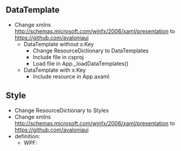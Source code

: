 ## DataTemplate
- Change xmlns http://schemas.microsoft.com/winfx/2006/xaml/presentation to https://github.com/avaloniaui
  - DataTemplate without x:Key
    - Change ResourceDictionary to DataTemplates
    - Include file in csproj <AvaloniaResource Include="Views\Layout\LeftContentV.axaml" />
    - Load file in App._loadDataTemplates()
  - DataTemplate with x:Key
    - Include resource in App.axaml <ResourceInclude Source="avares://MH.UI.AvaloniaUI/Resources/DataTemplates/IListItem.axaml"/>

## Style
- Change ResourceDictionary to Styles
- Change xmlns http://schemas.microsoft.com/winfx/2006/xaml/presentation to https://github.com/avaloniaui
- definition:
	- WPF: <Style x:Key="MH.S.IconTextBlockItemsControl" TargetType="{x:Type c:IconTextBlockItemsControl}">
	- Avalonia: <Style Selector="c|IconTextBlockItemsControl">
- Avalonia doesn't have style inheritance but ControlTheme have it
- include styles in App.axaml using StyleInclude

## BasedOn Styles
- MH.S.IconTextBlockItemsControl
	- MH.S.IconTextBlockItemsControl.Borders.RoundDark

- Binding.DoNothing => AvaloniaProperty.UnsetValue
- LayoutTransform is LayoutTransformControl
- AttachedProperties in ContntrolTemplate can't be bind like this: {Binding Path=(ap:Icon.Data)} but like this: {TemplateBinding (ap:Icon.Data)}
- FocusVisualStyle is FocusAdorner


## Info
- ResourceConverter doesn't look for resources in DataTemplate! so check if they are some resources in DataTemplates.
- There is problem with ContentPresenter.DataContext in DataTemplate when just Content is set. So do this:
  <ContentPresenter DataContext="{Binding SlidePanelPinButton}" Content="{Binding}"/>

```cs
public class SlidePanelHost : ContentControl {
  private IDisposable? _boundsSubscription;

  public override void OnApplyTemplate() {
    base.OnApplyTemplate();

    var canvas = this.FindControl<Canvas>("Canvas");
    if (canvas != null && _boundsSubscription == null) {
      _boundsSubscription = canvas.GetObservable(BoundsProperty).Subscribe(OnBoundsChanged);
    }
  }

  protected override void OnDetachedFromVisualTree(global::Avalonia.VisualTree.VisualTreeAttachmentEventArgs e) {
    base.OnDetachedFromVisualTree(e);
    _boundsSubscription?.Dispose();
    _boundsSubscription = null;
  }

  private void OnBoundsChanged(Rect bounds) {
    // Handle bounds change
  }
}
```